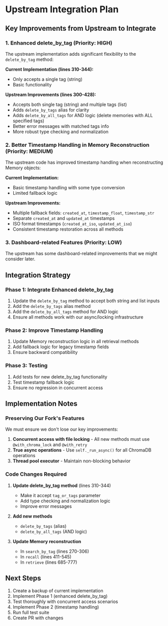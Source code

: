 # Upstream Integration Plan

## Key Improvements from Upstream to Integrate

### 1. Enhanced delete_by_tag (Priority: HIGH)
The upstream implementation adds significant flexibility to the `delete_by_tag` method:

**Current Implementation (lines 310-344):**
- Only accepts a single tag (string)
- Basic functionality

**Upstream Improvements (lines 300-428):**
- Accepts both single tag (string) and multiple tags (list)
- Adds `delete_by_tags` alias for clarity
- Adds `delete_by_all_tags` for AND logic (delete memories with ALL specified tags)
- Better error messages with matched tags info
- More robust type checking and normalization

### 2. Better Timestamp Handling in Memory Reconstruction (Priority: MEDIUM)
The upstream code has improved timestamp handling when reconstructing Memory objects:

**Current Implementation:**
- Basic timestamp handling with some type conversion
- Limited fallback logic

**Upstream Improvements:**
- Multiple fallback fields: `created_at`, `timestamp_float`, `timestamp_str`
- Separate `created_at` and `updated_at` timestamps
- ISO format timestamps (`created_at_iso`, `updated_at_iso`)
- Consistent timestamp restoration across all methods

### 3. Dashboard-related Features (Priority: LOW)
The upstream has some dashboard-related improvements that we might consider later.

## Integration Strategy

### Phase 1: Integrate Enhanced delete_by_tag
1. Update the `delete_by_tag` method to accept both string and list inputs
2. Add the `delete_by_tags` alias method
3. Add the `delete_by_all_tags` method for AND logic
4. Ensure all methods work with our async/locking infrastructure

### Phase 2: Improve Timestamp Handling
1. Update Memory reconstruction logic in all retrieval methods
2. Add fallback logic for legacy timestamp fields
3. Ensure backward compatibility

### Phase 3: Testing
1. Add tests for new delete_by_tag functionality
2. Test timestamp fallback logic
3. Ensure no regression in concurrent access

## Implementation Notes

### Preserving Our Fork's Features
We must ensure we don't lose our key improvements:
1. **Concurrent access with file locking** - All new methods must use `@with_chroma_lock` and `@with_retry`
2. **True async operations** - Use `self._run_async()` for all ChromaDB operations
3. **Thread pool executor** - Maintain non-blocking behavior

### Code Changes Required

1. **Update delete_by_tag method** (lines 310-344)
   - Make it accept `tag_or_tags` parameter
   - Add type checking and normalization logic
   - Improve error messages

2. **Add new methods**
   - `delete_by_tags` (alias)
   - `delete_by_all_tags` (AND logic)

3. **Update Memory reconstruction**
   - In `search_by_tag` (lines 270-306)
   - In `recall` (lines 411-545)
   - In `retrieve` (lines 685-777)

## Next Steps

1. Create a backup of current implementation
2. Implement Phase 1 (enhanced delete_by_tag)
3. Test thoroughly with concurrent access scenarios
4. Implement Phase 2 (timestamp handling)
5. Run full test suite
6. Create PR with changes